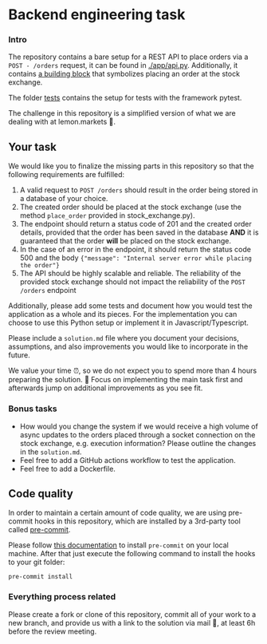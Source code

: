 # Backend engineering task

### Intro

The repository contains a bare setup for a REST API to place orders via a `POST - /orders` request, it can be found
in [./app/api.py](./app/api.py).
Additionally, it contains [a building block](./app/stock_exchange.py) that symbolizes placing an order at the stock
exchange.

The folder [tests](./tests) contains the setup for tests with the framework pytest.

The challenge in this repository is a simplified version of what we are dealing with at lemon.markets 🍋.

## Your task

We would like you to finalize the missing parts in this repository so that the following requirements are fulfilled:

1. A valid request to `POST /orders` should result in the order being stored in a database of your choice.
2. The created order should be placed at the stock exchange (use the method `place_order` provided in
   stock_exchange.py).
3. The endpoint should return a status code of 201 and the created order details, provided that the order has been saved
   in the database **AND** it is guaranteed that the order **will** be placed on the stock exchange.
4. In the case of an error in the endpoint, it should return the status code 500 and the body
   `{"message": "Internal server error while placing the order"}`
5. The API should be highly scalable and reliable. The reliability of the provided stock exchange should not impact the
   reliability of the `POST /orders` endpoint

Additionally, please add some tests and document how you would test the application as a whole and its pieces.
For the implementation you can choose to use this Python setup or implement it in Javascript/Typescript.

Please include a `solution.md` file where you document your decisions, assumptions, and also improvements you would like
to incorporate in the future.

We value your time ⏰, so we do not expect you to spend more than 4 hours preparing the solution. 🤗
Focus on implementing the main task first and afterwards jump on additional improvements as you see fit.

### Bonus tasks

* How would you change the system if we would receive a high volume of async updates to the orders placed through a
  socket connection on the stock exchange, e.g. execution information? Please outline the changes in the `solution.md`.
* Feel free to add a GitHub actions workflow to test the application.
* Feel free to add a Dockerfile.

## Code quality

In order to maintain a certain amount of code quality, we are using pre-commit hooks
in this repository, which are installed by a 3rd-party tool called [pre-commit](https://pre-commit.com/).

Please follow [this documentation](https://pre-commit.com/#install) to install `pre-commit`
on your local machine. After that just execute the following command to install the hooks
to your git folder:

```shell
pre-commit install
```

### Everything process related

Please create a fork or clone of this repository, commit all of your work to a new branch, and provide us with a link to
the solution via mail 📩, at least 6h before the review meeting.
